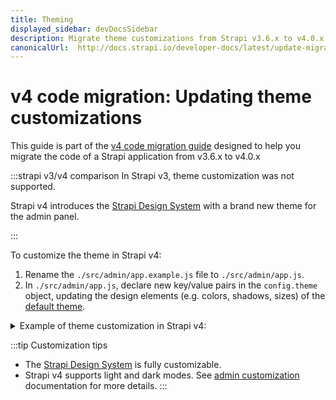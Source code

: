 ```yaml
---
title: Theming
displayed_sidebar: devDocsSidebar
description: Migrate theme customizations from Strapi v3.6.x to v4.0.x with step-by-step instructions
canonicalUrl:  http://docs.strapi.io/developer-docs/latest/update-migration-guides/migration-guides/v4/code/frontend/theming.html
---
```


# v4 code migration: Updating theme customizations

This guide is part of the [v4 code migration guide](/dev-docs/migration/v3-to-v4/code-migration.md) designed to help you migrate the code of a Strapi application from v3.6.x to v4.0.x

:::strapi v3/v4 comparison
In Strapi v3, theme customization was not supported.

Strapi v4 introduces the [Strapi Design System](https://design-system.strapi.io/) with a brand new theme for the admin panel.

:::

To customize the theme in Strapi v4:

1. Rename the `./src/admin/app.example.js` file to `./src/admin/app.js`.
2. In `./src/admin/app.js`, declare new key/value pairs in the `config.theme` object, updating the design elements (e.g. colors, shadows, sizes) of the [default theme](https://github.com/strapi/design-system/tree/main/packages/strapi-design-system/src/themes/lightTheme).

<details>
<summary> Example of theme customization in Strapi v4:</summary>

```js title="./src/admin/app.js"

export default {
  config: {
    theme: {
      colors, shadows, sizes, …
    }
  },
  bootstrap() {},
};
```

</details>

:::tip Customization tips
* The [Strapi Design System](https://design-system.strapi.io/) is fully customizable.
* Strapi v4 supports light and dark modes. See [admin customization](/dev-docs/admin-panel-customization#theme-extension) documentation for more details.
:::
